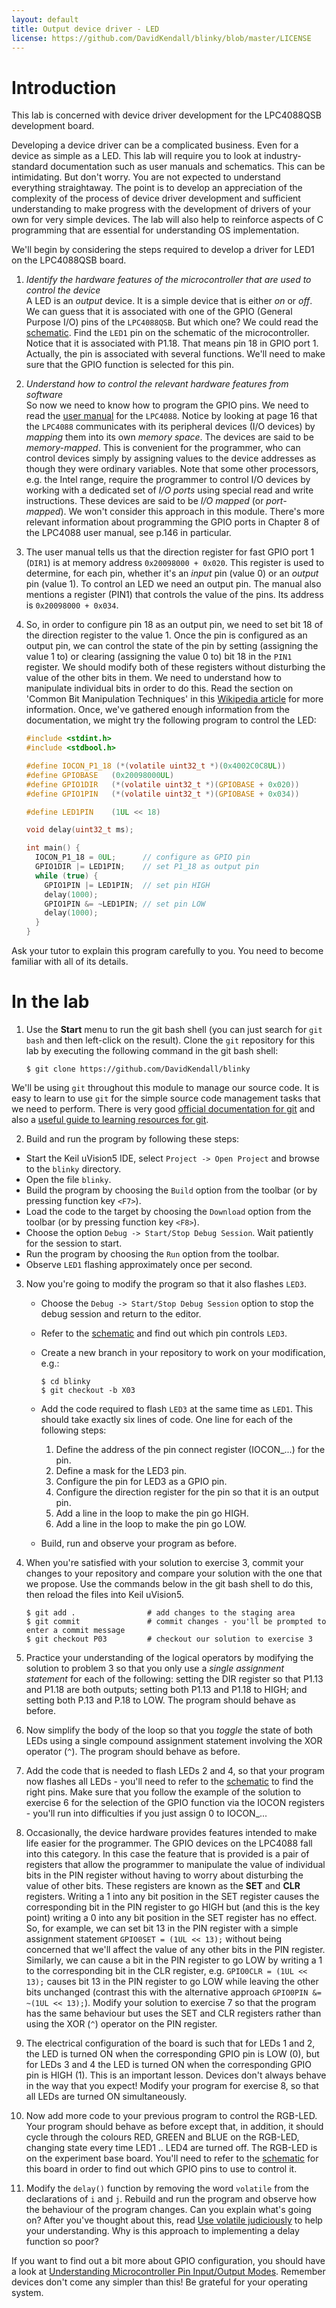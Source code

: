 ```yaml
---
layout: default
title: Output device driver - LED
license: https://github.com/DavidKendall/blinky/blob/master/LICENSE
---
```


# Introduction

This lab is concerned with device driver development for the
LPC4088QSB development board.  

Developing a device driver can be a complicated business. Even for a
device as simple as a LED. This lab will require you to look at
industry-standard documentation such as user manuals and
schematics. This can be intimidating.  But don't worry. You are not
expected to understand everything straightaway. The point is to
develop an appreciation of the complexity of the process of device
driver development and sufficient understanding to make progress with
the development of drivers of your own for very simple devices. The
lab will also help to reinforce aspects of C programming that are
essential for understanding OS implementation.

We'll begin by considering the steps required to develop a driver for
LED1 on the LPC4088QSB board.

1. *Identify the hardware features of the microcontroller that are
  used to control the device* <br/> A LED is an *output* device.  It
  is a simple device that is either *on* or *off*. We can guess that
  it is associated with one of the GPIO (General Purpose I/O) pins of
  the `LPC4088QSB`. But which one? We could read the
  [schematic]({{site.raurl}}/LPC4088_QuickStart_Board_revB.pdf). Find
  the `LED1` pin on the schematic of the microcontroller. Notice that
  it is associated with P1.18. That means pin 18 in GPIO
  port&nbsp;1. Actually, the pin is associated with several functions.
  We'll need to make sure that the GPIO function is selected for this pin.

2. *Understand how to control the relevant hardware features from
  software* <br/> So now we need to know how to program the GPIO
  pins. We need to read the [user manual]({{site.raurl}}/UM10562.pdf)
  for the `LPC4088`. Notice by looking at page 16 that the `LPC4088`
  communicates with its peripheral devices (I/O devices) by *mapping*
  them into its own *memory space*. The devices are said to be
  *memory-mapped*. This is convenient for the programmer, who can
  control devices simply by assigning values to the device addresses
  as though they were ordinary variables. Note that some other
  processors, e.g. the Intel range, require the programmer to control
  I/O devices by working with a dedicated set of *I/O ports* using
  special read and write instructions. These devices are said to be
  *I/O mapped* (or *port-mapped*).  We won't consider this approach in
  this module. There's more relevant information about programming the
  GPIO ports in Chapter 8 of the LPC4088 user manual, see p.146 in
  particular.

3. The user manual tells us that the direction register for fast
  GPIO port&nbsp;1 (`DIR1`) is at memory address
  `0x20098000 + 0x020`. This register is used to determine, for each
  pin, whether it's an *input* pin (value 0) or an *output*
  pin (value 1). To control an LED we need an output pin. The manual
  also mentions a register (PIN1) that controls the value
  of the pins. Its address is `0x20098000 + 0x034`.

4. So, in order to configure pin 18 as an output pin, we need to set
  bit 18 of the direction register to the value 1.  Once the pin is
  configured as an output pin, we can control the state of the pin by
  setting (assigning the value 1 to) or clearing (assigning the value
  0 to) bit 18 in the `PIN1` register. We should modify both of these
  registers without disturbing the value of the other bits in them. We
  need to understand how to manipulate individual bits in order to do
  this. Read the section on 'Common Bit Manipulation Techniques' in
  this [Wikipedia
  article](http://en.wikipedia.org/wiki/Bit_manipulation) for more
  information.  Once, we've gathered enough information from the
  documentation, we might try the following program to control the
  LED:

    ``` C
    #include <stdint.h>
    #include <stdbool.h>

    #define IOCON_P1_18 (*(volatile uint32_t *)(0x4002C0C8UL))
    #define GPIOBASE   (0x20098000UL)
    #define GPIO1DIR   (*(volatile uint32_t *)(GPIOBASE + 0x020))
    #define GPIO1PIN   (*(volatile uint32_t *)(GPIOBASE + 0x034))

    #define LED1PIN    (1UL << 18)

    void delay(uint32_t ms);

    int main() {
      IOCON_P1_18 = 0UL;      // configure as GPIO pin
      GPIO1DIR |= LED1PIN;    // set P1_18 as output pin
      while (true) {
        GPIO1PIN |= LED1PIN;  // set pin HIGH
        delay(1000);
        GPIO1PIN &= ~LED1PIN; // set pin LOW
        delay(1000);
      }
    }
    ```
Ask your tutor to explain this program carefully to you. You need to become
familiar with all of its details.


# In the lab

1. Use the **Start** menu to run the git bash shell (you can just search for `git bash` and then left-click on the result). Clone the `git` repository for this lab by executing the following command in the git bash shell:

    ``` shell-session
    $ git clone https://github.com/DavidKendall/blinky 
    ```
We'll be using `git` throughout this module to manage our source code. It is
easy to learn to use `git` for the simple source code management tasks that
we need to perform. There is very good [official documentation for git](http://git-scm.com/doc) and also a [useful guide to learning resources for git](https://help.github.com/articles/good-resources-for-learning-git-and-github/).

2. Build and run the program by following these steps: 
  * Start the Keil uVision5 IDE, select `Project -> Open Project` and 
    browse to the `blinky` directory.  
  * Open the file `blinky`.  
  * Build the program by choosing the `Build` option from the toolbar (or by
    pressing function key `<F7>`).  
  * Load the code to the target by choosing the `Download` option from the 
    toolbar (or by pressing function key `<F8>`).
  * Choose the option `Debug -> Start/Stop Debug Session`. Wait patiently for
    the session to start.
  * Run the program by choosing the `Run` option from the toolbar.
  * Observe `LED1` flashing approximately once per second.

3. Now you're going to modify the program so that it also flashes `LED3`.
    * Choose the `Debug -> Start/Stop Debug Session` option to stop the debug
session and return to the editor. 
    * Refer to the [schematic]({{site.raurl}}/LPC4088_QuickStart_Board_revB.pdf) and find out which pin controls `LED3`.
    * Create a new branch in your repository to work on your modification, e.g.:

	    ``` shell-session
	    $ cd blinky
	    $ git checkout -b X03
	    ```
    * Add the code required to flash `LED3` at the same time as `LED1`. This
should take exactly six lines of code. One line for each of the following
steps:
        1. Define the address of the pin connect register (IOCON_...) for
           the pin.
        2. Define a mask for the LED3 pin.
        3. Configure the pin for LED3 as a GPIO pin.
        4. Configure the direction register for the pin so that it is an
           output pin.
        5. Add a line in the loop to make the pin go HIGH.
        6. Add a line in the loop to make the pin go LOW.
    * Build, run and observe your program as before.

4. When you're satisfied with your solution to exercise 3, commit your
changes to your repository and compare your solution with the one that
we propose. Use the commands below in the git bash shell to do this,
then reload the files into Keil uVision5.

    ``` shell-session  
    $ git add .                # add changes to the staging area 
    $ git commit               # commit changes - you'll be prompted to enter a commit message 
    $ git checkout P03         # checkout our solution to exercise 3 
    ``` 
    
5. Practice your understanding of the logical operators by
modifying the solution to problem 3 so that you only use a *single
assignment statement* for each of the following: setting the DIR
register so that P1.13 and P1.18 are both outputs; setting both P1.13
and P1.18 to HIGH; and setting both P.13 and P.18 to LOW. The program
should behave as before. 

6. Now simplify the body of the loop so that you *toggle* the state of
both LEDs using a single compound assignment statement involving
the XOR operator (`^`). The program should behave as before.

7. Add the code that is needed to flash LEDs 2 and 4, so that your
program now flashes all LEDs - you'll need to refer to the
[schematic]({{site.raurl}}/LPC4088_QuickStart_Board_revB.pdf) to find
the right pins. Make sure that you follow the example of the solution
to exercise 6 for the selection of the GPIO function via the IOCON
registers - you'll run into difficulties if you just assign 0 to
IOCON_...

8. Occasionally, the device hardware provides features intended to
make life easier for the programmer. The GPIO devices on the LPC4088
fall into this category. In this case the feature that is provided is
a pair of registers that allow the programmer to manipulate the value
of individual bits in the PIN register without having to worry about
disturbing the value of other bits. These registers are known as the
**SET** and **CLR** registers. Writing a 1 into any bit position in
the SET register causes the corresponding bit in the PIN register to
go HIGH but (and this is the key point) writing a 0 into any bit
position in the SET register has no effect. So, for example, we can
set bit 13 in the PIN register with a simple assignment statement
`GPIO0SET = (1UL << 13);` without being concerned that we'll affect
the value of any other bits in the PIN register. Similarly, we can
cause a bit in the PIN register to go LOW by writing a 1 to the
corresponding bit in the CLR register, e.g. `GPIO0CLR = (1UL << 13);`
causes bit 13 in the PIN register to go LOW while leaving the other
bits unchanged (contrast this with the alternative approach `GPIO0PIN
&= ~(1UL << 13);`). Modify your solution to exercise 7 so that the
program has the same behaviour but uses the SET and CLR registers
rather than using the XOR (`^`) operator on the PIN register.

9. The electrical configuration of the board is such that for LEDs 1
and 2, the LED is turned ON when the corresponding GPIO pin is LOW
(0), but for LEDs 3 and 4 the LED is turned ON when the corresponding
GPIO pin is HIGH (1). This is an important lesson. Devices don't
always behave in the way that you expect! Modify your program for
exercise 8, so that all LEDs are turned ON simultaneously.
  
10. Now add more code to your previous program to control the RGB-LED.
  Your program should behave as before except that, in addition, it should 
  cycle through the colours RED, GREEN and BLUE on the RGB-LED, changing
  state every time LED1 .. LED4 are turned off. The RGB-LED is on the
  experiment base board. You'll need to refer to the [schematic](http://localhost:4000/assets/ra/LPC4088_Experiment_Base_Board_revA.pdf) for this board in order
  to find out which GPIO pins to use to control it.

11. Modify the `delay()` function by removing the word `volatile` from
the declarations of `i` and `j`. Rebuild and run the program and
observe how the behaviour of the program changes. Can you explain
what's going on? After you've thought about this, read [Use volatile
judiciously](http://www.embedded.com/electronics-blogs/programming-pointers/4025583/Use-volatile-judiciously)
to help your understanding. Why is this approach to implementing a
delay function so poor?


If you want to find out a bit more about GPIO configuration, you
should have a look at [Understanding Microcontroller Pin Input/Output
Modes](http://coactionos.com/embedded%20design%20tips/2013/10/21/Tips-Understanding-Microcontroller-Pin-Input-Output-Modes/). Remember
devices don't come any simpler than this!  Be grateful for your
operating system.


	